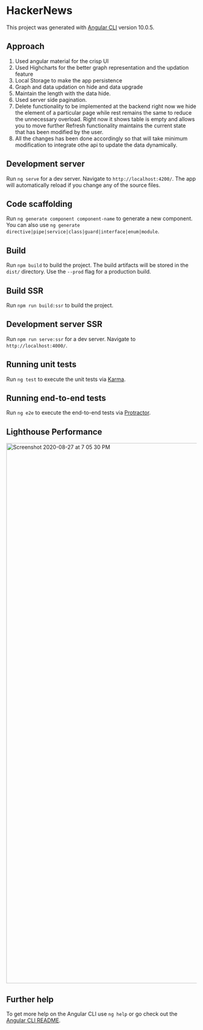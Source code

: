 # HackerNews

This project was generated with [Angular CLI](https://github.com/angular/angular-cli) version 10.0.5.

## Approach

1) Used angular material for the crisp UI
2) Used Highcharts for the better graph representation and the updation feature
3) Local Storage to make the app persistence
4) Graph and data updation on hide and data upgrade
5) Maintain the length with the data hide.
6) Used server side pagination.
6) Delete functionality to be implemented at the backend right now we hide the element of a particular page while rest remains the same to reduce the unnecessary overload.
Right now it shows table is empty and allows you to move further
Refresh functionality maintains the current state that has been modified by the user.
7) All the changes has been done accordingly so that will take minimum modification to integrate othe api to update the data dynamically.


## Development server

Run `ng serve` for a dev server. Navigate to `http://localhost:4200/`. The app will automatically reload if you change any of the source files.

## Code scaffolding

Run `ng generate component component-name` to generate a new component. You can also use `ng generate directive|pipe|service|class|guard|interface|enum|module`.

## Build

Run `npm build` to build the project. The build artifacts will be stored in the `dist/` directory. Use the `--prod` flag for a production build.

## Build SSR

Run `npm run build:ssr` to build the project.

## Development server SSR
Run `npm run serve:ssr` for a dev server. Navigate to `http://localhost:4000/`. 

## Running unit tests

Run `ng test` to execute the unit tests via [Karma](https://karma-runner.github.io).

## Running end-to-end tests

Run `ng e2e` to execute the end-to-end tests via [Protractor](http://www.protractortest.org/).

## Lighthouse Performance
<img width="1425" alt="Screenshot 2020-08-27 at 7 05 30 PM" src="https://user-images.githubusercontent.com/36587694/91449264-873fcd80-e898-11ea-9df5-86314131c34d.png">



## Further help

To get more help on the Angular CLI use `ng help` or go check out the [Angular CLI README](https://github.com/angular/angular-cli/blob/master/README.md).
